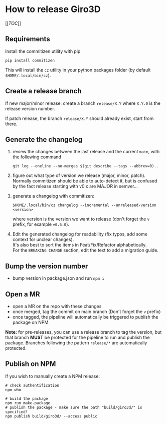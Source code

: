 # How to release Giro3D

[[_TOC_]]

## Requirements

Install the commitizen utility with pip

```shell
pip install commitizen
```

This will install the `cz` utility in your python packages folder (by default `$HOME/.local/bin/cz`).

## Create a release branch

If new major/minor release: create a branch `release/X.Y` where `X.Y.0` is the release version number.

If patch release, the branch `release/X.Y` should already exist, start from there.

## Generate the changelog

1. review the changes between the last release and the current `main`, with the following command

    ```shell
    git log --oneline --no-merges $(git describe --tags --abbrev=0)..
    ```

2. figure out what type of version we release (major, minor, patch). Normally commitizen should be
   able to auto-detect it, but is confused by the fact release starting with v0.x are MAJOR in
   semver...
3. generate a changelog with commitizen:

    ```shell
    $HOME/.local/bin/cz changelog --incremental --unreleased-version <version>
    ```

    where version is the version we want to release (don't forget the `v` prefix, for example `v0.5.0`).

4. Edit the generated changelog for readability (fix typos, add some context for unclear changes).  
   It's also best to sort the items in Feat/Fix/Refactor alphabetically.  
   For the `BREAKING CHANGE` section, edit the text to add a migration guide.

## Bump the version number

-   bump version in package.json and run `npm i`

## Open a MR

-   open a MR on the repo with these changes
-   once merged, tag the commit on main branch (Don't forget the `v` prefix)
-   once tagged, the pipeline will automatically be triggered to publish the package on NPM.

**Note:** for pre-releases, you can use a release branch to tag the version, but that branch **MUST** be protected for the pipeline to run and publish the package. Branches following the pattern `release/*` are automatically protected.

## Publish on NPM

If you wish to manually create a NPM release:

```shell
# check authentification
npm who

# build the package
npm run make-package
# publish the package - make sure the path "build/giro3d/" is specified!
npm publish build/giro3d/ --access public
```
